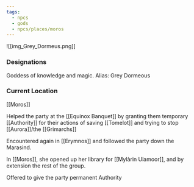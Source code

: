 ```yaml
---
tags:
  - npcs
  - gods
  - npcs/places/moros
---
```

![[img_Grey_Dormeus.png]]
### Designations
Goddess of knowledge and magic. 
Alias: Grey Dormeous 

### Current Location
[[Moros]]

Helped the party at the [[Equinox Banquet]] by granting them temporary [[Authority]] for their actions of saving [[Tomelot]] and trying to stop [[Aurora]]/the [[Grimarchs]]

Encountered again in [[Erymnos]] and followed the party down the Marasind.

In [[Moros]], she opened up her library for [[Mylàrin Ulamoor]], and by extension the rest of the group.



Offered to give the party permanent Authority